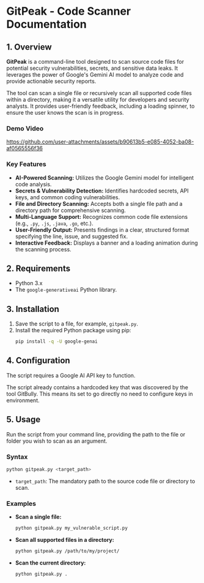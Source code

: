 
# GitPeak - Code Scanner Documentation

## 1. Overview

**GitPeak** is a command-line tool designed to scan source code files for potential security vulnerabilities, secrets, and sensitive data leaks. It leverages the power of Google's Gemini AI model to analyze code and provide actionable security reports.

The tool can scan a single file or recursively scan all supported code files within a directory, making it a versatile utility for developers and security analysts. It provides user-friendly feedback, including a loading spinner, to ensure the user knows the scan is in progress.

### Demo Video

https://github.com/user-attachments/assets/b90613b5-e085-4052-ba08-af0565556f36

### Key Features

*   **AI-Powered Scanning:** Utilizes the Google Gemini model for intelligent code analysis.
*   **Secrets & Vulnerability Detection:** Identifies hardcoded secrets, API keys, and common coding vulnerabilities.
*   **File and Directory Scanning:** Accepts both a single file path and a directory path for comprehensive scanning.
*   **Multi-Language Support:** Recognizes common code file extensions (e.g., `.py`, `.js`, `.java`, `.go`, etc.).
*   **User-Friendly Output:** Presents findings in a clear, structured format specifying the line, issue, and suggested fix.
*   **Interactive Feedback:** Displays a banner and a loading animation during the scanning process.

## 2. Requirements

*   Python 3.x
*   The `google-generativeai` Python library.

## 3. Installation

1.  Save the script to a file, for example, `gitpeak.py`.
2.  Install the required Python package using pip:
    ```bash
    pip install -q -U google-genai
    ```

## 4. Configuration

The script requires a Google AI API key to function.

The script already contains a hardcoded key that was discovered by the tool GitBully. This means its set to go directly no need to configure keys in environment.

## 5. Usage

Run the script from your command line, providing the path to the file or folder you wish to scan as an argument.

### Syntax

```bash
python gitpeak.py <target_path>
```

*   `target_path`: The mandatory path to the source code file or directory to scan.

### Examples

*   **Scan a single file:**
    ```bash
    python gitpeak.py my_vulnerable_script.py
    ```

*   **Scan all supported files in a directory:**
    ```bash
    python gitpeak.py /path/to/my/project/
    ```

*   **Scan the current directory:**
    ```bash
    python gitpeak.py .
    ```
